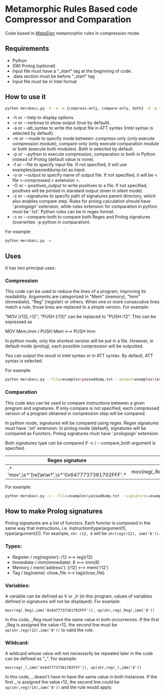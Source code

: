 # Metamorphic Rules Based code Compressor and Comparation

Code based in [MetaSign](https://github.com/LabSPY-univr/MetaSign) metamorphic rules in compression mode.

## Requirements

- Python
- SWI Prolog (optional)
- Input file must have a "_start" tag at the beginning of code.
- .data section must be before "_start" tag
- Input file must be in Intel format

## How to use it

```bash
python merubacc.py -h -a -m {compress-only, compare-only, both} -d -p {none,both,compression,comparation} -f file -o name -s signatures_path
```

- -h or --help to display options.
- -v or --verbose to show output (true by default).
- -a or --att_syntax to write the output file in ATT syntax (Intel syntax is selected by default).
- -m or --mode to specify mode between: compress-only (only execute compression module), compare-only (only execute
  comparation module or both (execute both modules). Both is selected by default.
- -p or --python to execute compression, comparation or both in Python instead of Prolog (default value is none).
- -f or --file to specify input file. If not specified, it will use examples/passwddump.txt as input.
- -o or --output to specify name of output file. If not specified, it will be < file >-compressed.< extension >.
- -O or --positives_output to write positives to a file. If not specified, positives will be printed in standard
  output (even in silent mode).
- -s or --signatures to specify path of signatures parent directory, which also enables compare step. Rules for prolog
  calculation should have '.prologsign' extension, while rules extension for comparation in python must be '.txt'.
  Python rules can be in regex format.
- -c or --compare-both to compare both Regex and Prolog signatures (overwrites -p python in comparation).

For example:

```bash
python merubacc.py -a
```

## Uses

It has two principal uses:

### Compression

This code can be used to reduce the lines of a program, improving its readability.
Arguments are categorized in "Mem" (memory), "Imm" (immediate), "Reg" (register) or others.
When one or more consecutive lines match a rule, those lines are replaced to a simple version. For example:

"MOV [r13], r12"; "PUSH [r13]" can be replaced to "PUSH r12". This can be expressed as

MOV Mem,Imm / PUSH Mem <--> PUSH Imm

In python mode, only the shortest version will be put in a file. However, in default mode (prolog), each possible
compression will be outputted.

You can output the result in Intel syntax or in ATT syntax. By default, ATT syntax is selected.

For example:

```bash
python merubacc.py --file=examples\passwddump.txt --output=examples\test.txt --mode=compress-only
```

### Comparation

This code also can be used to compare instructions between a given program and signatures. If only-compare is not
specified, each compressed version of a program obtained in compression step will be compared.

In python mode, signatures will be compared using regex. Regex signatures must have '.txt' extension.
In prolog mode (default), signatures will be compared as Functors. Prolog signatures must have '.prologsign' extension.

Both signatures type can be compared if -c / --compare_both argument is specified.

| Regex signature                                   | Prolog signature                         |
|---------------------------------------------------|------------------------------------------|
| .* 'mov',\s*'[re]\w\w?',\s*'0x6477737361702FFF'.* | mov(reg(_Reg),imm('0x6477737361702FFF')) |

For example:

```bash
python merubacc.py -c --file=examples\passwddump.txt --signatures=example_signatures/ --mode=compare-only
```

## How to make Prolog signatures

Prolog signatures are a list of functors.
Each functor is composed in the same way that instructions, i.e. instruction(type(argument1), type(argument2)).
For example, `shr r12, 8` will be `shr(reg(r12), imm('8'))`.

### Types:

- Register / reg(register): r12 <--> reg(r12)
- Immediate / imm(immediate): 8 <--> imm(8)
- Memory / mem('address'): \[r12] <--> mem('r12')
- Tag / tag(name): close_file <--> tag(close_file)

### Variables:

A variable can be defined as V or _V (in this program, values of variables defined in signatures will not be displayed).
For example:

`mov(reg(_Reg),imm('0x6477737361702FFF')),
op(shr,reg(_Reg),imm('8'))`

In this code, _Reg must have the same value in both occurrences.
If the first _Reg is assigned the value r12, the second line must be `op(shr,reg(r12),imm('8'))` to valid the rule.

### Wildcard:

A wildcard whose value will not necessarily be repeated later in the code can be defined as "_".
For example:

`mov(reg(_),imm('0x6477737361702FFF')),
op(shr,reg(_),imm('8'))`

In this code, _ doesn't have to have the same value in both instances.
If the first _ is assigned the value r12, the second line could be `op(shr,reg(r14),imm('8'))`
and the rule would apply.